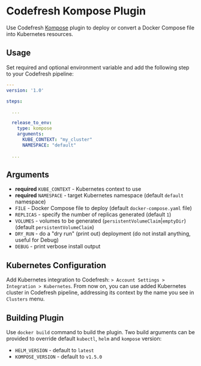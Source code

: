 # Codefresh Kompose Plugin

Use Codefresh [Kompose](http://kompose.io) plugin to deploy or convert a Docker Compose file into Kubernetes resources.

## Usage

Set required and optional environment variable and add the following step to your Codefresh pipeline:

```yaml
---
version: '1.0'

steps:

  ...

  release_to_env:
    type: kompose
    arguments:
      KUBE_CONTEXT: "my_cluster"
      NAMESPACE: "default"

  ...

```

## Arguments

- **required** `KUBE_CONTEXT` - Kubernetes context to use
- **required** `NAMESPACE` - target Kubernetes namespace (default `default` namespace)
- `FILE` - Docker Compose file to deploy (default `docker-compose.yaml` file)
- `REPLICAS` - specify the number of replicas generated (default `1`)
- `VOLUMES` - volumes to be generated (`persistentVolumeClaim`|`emptyDir`) (default `persistentVolumeClaim`)
- `DRY_RUN` - do a "dry run" (print out) deployment (do not install anything, useful for Debug)
- `DEBUG` - print verbose install output


## Kubernetes Configuration

Add Kubernetes integration to Codefresh: `> Account Settings > Integration > Kubernetes`. From now on, you can use added Kubernetes cluster in Codefresh pipeline, addressing its context by the name you see in `Clusters` menu.

## Building Plugin

Use `docker build` command to build the plugin.
Two build arguments can be provided to override default `kubectl`, `helm` and `kompose` version:

- `HELM_VERSION` - default to `latest`
- `KOMPOSE_VERSION` - default to `v1.5.0`